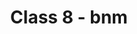 ---
layout: quiz
title: "Class 8 - bnm" # Change to your new quiz title
class: 8
subject: 'math' # IMPORTANT: Use the 'slug' from subjects.yml
chapter: 1
featured: true # Set 'true' for only ONE quiz per class to feature it
difficulty: "Medium"   # (e.g., आसान, मध्यम, कठिन)
questions_count: 10   # The total number of questions in this quiz

# Add your new questions below
questions:
  - question: "बल का SI मात्रक क्या है?"
    options:
      - "वॉट"
      - "जूल"
      - "न्यूटन"
    answer: "न्यूटन"
    explanation: "बल को मापने के लिए मानक अंतर्राष्ट्रीय (SI) इकाई न्यूटन है।"
  - question: "प्रकाश संश्लेषण के लिए कौन सी गैस आवश्यक है?"
    options:
      - "ऑक्सीजन"
      - "कार्बन डाइआक्साइड"
      - "नाइट्रोजन"
    answer: "कार्बन डाइआक्साइड"
    explanation: "पौधे प्रकाश संश्लेषण के दौरान ऊर्जा बनाने के लिए कार्बन डाइऑक्साइड का उपयोग करते हैं।"
---